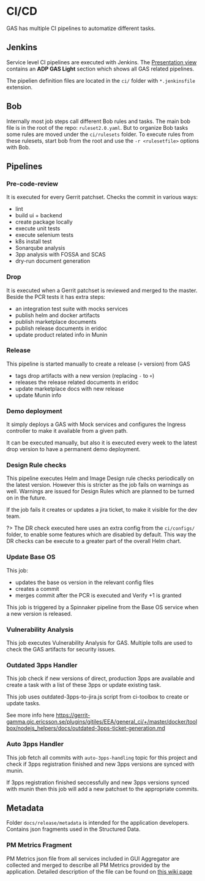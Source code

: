 # CI/CD

GAS has multiple CI pipelines to automatize different tasks.

## Jenkins

Service level CI pipelines are executed with Jenkins.
The [Presentation view](https://seliius27190.seli.gic.ericsson.se:8443/view/Presentation/)
contains an **ADP GAS Light** section which shows all GAS related pipelines.

The pipelien definition files are located in the `ci/` folder with `*.jenkinsfile` extension.

## Bob

Internally most job steps call different Bob rules and tasks.
The main bob file is in the root of the repo: `ruleset2.0.yaml`. But to organize Bob tasks
some rules are moved under the `ci/rulesets` folder.
To execute rules from these rulesets, start bob from the root and use the `-r <rulesetfile>` options
with Bob.

## Pipelines

### Pre-code-review

It is executed for every Gerrit patchset. Checks the commit in various ways:

- lint
- build ui + backend
- create package locally
- execute unit tests
- execute selenium tests
- k8s install test
- Sonarqube analysis
- 3pp analysis with FOSSA and SCAS
- dry-run document generation

### Drop

It is executed when a Gerrit patchset is reviewed and merged to the master.
Beside the PCR tests it has extra steps:

- an integration test suite with mocks services
- publish helm and docker artifacts
- publish marketplace documents
- publish release documents in eridoc
- update product related info in Munin

### Release

This pipeline is started manually to create a release (`+` version) from GAS

- tags drop artifacts with a new version (replacing `-` to `+`)
- releases the release related documents in eridoc
- update marketplace docs with new release
- update Munin info

### Demo deployment

It simply deploys a GAS with Mock services and configures the Ingress controller
to make it available from a given path.

It can be executed manually, but also it is executed every week to the latest drop version to
have a permanent demo deployment.

### Design Rule checks

This pipeline executes Helm and Image Design rule checks periodically on the latest version.
However this is stricter as the job fails on warnings as well. Warnings are issued for Design Rules
which are planned to be turned on in the future.

If the job fails it creates or updates a jira ticket, to make it visible for the dev team.

?> The DR check executed here uses an extra config from the `ci/configs/` folder, to enable
some features which are disabled by default. This way the DR checks can be execute to a greater
part of the overall Helm chart.

### Update Base OS

This job:

- updates the base os version in the relevant config files
- creates a commit
- merges commit after the PCR is executed and Verify +1 is granted

This job is triggered by a Spinnaker pipeline from the Base OS service when a new version is released.

### Vulnerability Analysis

This job executes Vulnerability Analysis for GAS. Multiple tolls are used to check the
GAS artifacts for security issues.

### Outdated 3pps Handler

This job check if new versions of direct, production 3pps are available and create a task
with a list of these 3pps or update existing task.

This job uses outdated-3pps-to-jira.js script from ci-toolbox to create or update tasks.

See more info here
<https://gerrit-gamma.gic.ericsson.se/plugins/gitiles/EEA/general_ci/+/master/docker/toolbox/nodejs_helpers/docs/outdated-3pps-ticket-generation.md>

### Auto 3pps Handler

This job fetch all commits with `auto-3pps-handling` topic for this project and check
if 3pps registration finished and new 3pps versions are synced with munin.

If 3pps registration finished seccessfully and new 3pps versions synced with munin then
this job will add a new patchset to the appropriate commits.

## Metadata

Folder `docs/release/metadata` is intended for the application developers. Contains json fragments used
in the Structured Data.

### PM Metrics Fragment

PM Metrics json file from all services included in GUI Aggregator are collected and merged
to describe all PM Metrics provided by the application.
Detailed description of the file can be found on
[this wiki page](https://eteamspace.internal.ericsson.com/x/a2OhQw)
